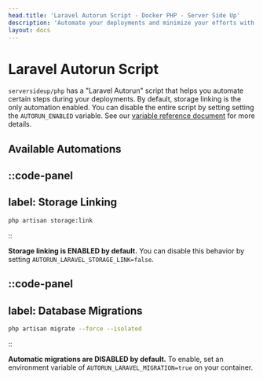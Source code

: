 ```yaml
---
head.title: 'Laravel Autorun Script - Docker PHP - Server Side Up'
description: 'Automate your deployments and minimize your efforts with Laravel.'
layout: docs
---
```


# Laravel Autorun Script
`serversideup/php` has a "Laravel Autorun" script that helps you automate certain steps during your deployments. By default, storage linking is the only automation enabled. You can disable the entire script by setting setting the `AUTORUN_ENABLED` variable. See our [variable reference document](/docs/reference/environment-variable-specification) for more details.

## Available Automations

::code-panel
---
label: Storage Linking
---
```bash
php artisan storage:link
```
::

**Storage linking is ENABLED by default.** You can disable this behavior by setting `AUTORUN_LARAVEL_STORAGE_LINK=false`.

::code-panel
---
label: Database Migrations
---
```bash
php artisan migrate --force --isolated
```
::

**Automatic migrations are DISABLED by default.** To enable, set an environment variable of `AUTORUN_LARAVEL_MIGRATION=true` on your container.

